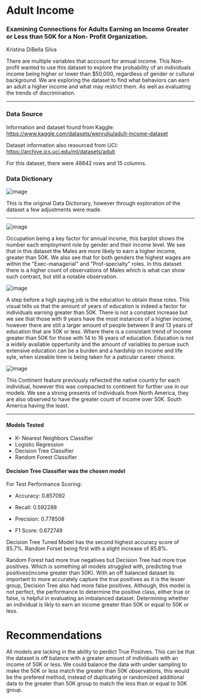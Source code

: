 # Adult Income


### Examining Connections for Adults Earning an Income Greater or Less than 50K for a Non- Profit Organization.
Kristina DiBella Silva

There are multiple variables that acccount for annual income. This Non-profit wanted to use this dataset to explore the probability of an individuals income being higher or lower than $50,000, regardless of gender or cultural background. We are exploring the dataset to find what behaviors can earn an adult a higher income and what may restrict them. As well as evaluating the trends of discrimination.

___

### Data Source
Information and dataset found from Kaggle:
https://www.kaggle.com/datasets/wenruliu/adult-income-dataset

Dataset information also resourced from UCI: 
https://archive.ics.uci.edu/ml/datasets/adult

For this dataset, there were 48842 rows and 15 columns.

### Data Dictionary
![image](https://github.com/KDiBSilva/Adult_Income/assets/122838459/762eb71a-7554-461d-b533-67d0f7206dcf)

This is the original Data Dictionary, however through exploration of the dataset a few adjustments were made. 
___


![image](https://github.com/KDiBSilva/Adult_Income/assets/122838459/c2665885-fec9-4ff1-baac-031578e6ee0f)

Occupation being a key factor for annual income, this barplot shows the number each employment role by gender and their income level. We see that in this dataset the Males are more likely to earn a higher income, greater than 50K. We also see that for both genders the highest wages are within the "Exec-managerial" and "Prof-specialty" roles. In this dataset there is a higher count of observations of Males which is what can show such contract, but still a notable observation. 


![image](https://github.com/KDiBSilva/Adult_Income/assets/122838459/c0723d2f-5138-4844-979b-30bfdc201336)

A step before a high paying job is the education to obtain these roles. This visual tells us that the amount of years of education is indeed a factor for individuals earning greater than 50K. There is not a constant increase but we see that those with 9 years have the most instances of a higher income, however there are still a larger amount of people between 9 and 13 years of education that are 50K or less. Where there is a consistant trend of income greater than 50K for those with 14 to 16 years of education. Education is not a widely available oppertunity and the amount of variables to persue such extensive education can be a burden and a hardship on income and life syle, when sizeable time is being taken for a paticular career choice.   


![image](https://github.com/KDiBSilva/Adult_Income/assets/122838459/52218210-c21b-4c17-a779-9c5b2878bc1b)

This Continent feature previously reflected the native country for each individual, however this was compacted to continent for further use in our models. We see a strong presents of individuals from North America, they are also observed to have the greater count of income over 50K. South America having the least. 
___
#### Models Tested
* K- Nearest Neighbors Classifier
* Logistic Regression
* Decision Tree Classifier
* Random Forest Classifier

#### Decision Tree Classifier was the chosen model

For Test Performance Scoring:

- Accuracy: 0.857092	

- Recall: 0.592288	

- Precision: 0.778508	

- F1 Score: 0.672749

Decision Tree Tuned Model has the second highest accuracy score of 85.7%. Random Forset being first with a slight increase of 85.8%.

Random Forest had more true negatives but Decision Tree had more true positives. Which is something all models struggled with, predicting true positives(income greater than 50K). With an off balanced dataset its important to more accurately capture the true positives as it is the lesser group, Decision Tree also had more false positives. Although, this model is not perfect, the performance to determine the positive class, either true or false, is helpful in evaluating an imbalanced dataset. Determining whether an individual is likly to earn an income greater than 50K or equal to 50K or less. 


# Recommendations 

All models are  lacking in the ability to perdict True Positves. This can be that the dataset is off balance with a greater amount of individuals with an income of 50K or less. We could balance the data with under sampling to make the 50K or less match the greater than 50K observations, this would be the prefered method, instead of duplicating or randomized additional data to the greater than 50K group to match the less than or equal to 50K group.
